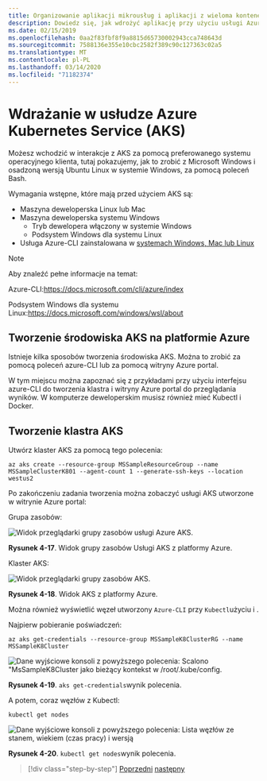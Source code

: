 ```yaml
---
title: Organizowanie aplikacji mikrousług i aplikacji z wieloma kontenerami w celu zapewnienia wysokiej skalowalności i dostępności
description: Dowiedz się, jak wdrożyć aplikację przy użyciu usługi Azure Kubernetes Service.
ms.date: 02/15/2019
ms.openlocfilehash: 0aa2f83fbf8f9a8815d65730002943cca748643d
ms.sourcegitcommit: 7588136e355e10cbc2582f389c90c127363c02a5
ms.translationtype: MT
ms.contentlocale: pl-PL
ms.lasthandoff: 03/14/2020
ms.locfileid: "71182374"
---
```

# <a name="deploy-to-azure-kubernetes-service-aks"></a>Wdrażanie w usłudze Azure Kubernetes Service (AKS)

Możesz wchodzić w interakcje z AKS za pomocą preferowanego systemu operacyjnego klienta, tutaj pokazujemy, jak to zrobić z Microsoft Windows i osadzoną wersją Ubuntu Linux w systemie Windows, za pomocą poleceń Bash.

Wymagania wstępne, które mają przed użyciem AKS są:

- Maszyna deweloperska Linux lub Mac
- Maszyna deweloperska systemu Windows
  - Tryb dewelopera włączony w systemie Windows
  - Podsystem Windows dla systemu Linux
- Usługa Azure-CLI zainstalowana w [systemach Windows, Mac lub Linux](https://docs.microsoft.com/cli/azure/install-azure-cli)

> [!NOTE]
> Aby znaleźć pełne informacje na temat:
>
> Azure-CLI:<https://docs.microsoft.com/cli/azure/index>
>
> Podsystem Windows dla systemu Linux:<https://docs.microsoft.com/windows/wsl/about>

## <a name="create-the-aks-environment-in-azure"></a>Tworzenie środowiska AKS na platformie Azure

Istnieje kilka sposobów tworzenia środowiska AKS. Można to zrobić za pomocą poleceń azure-CLI lub za pomocą witryny Azure portal.

W tym miejscu można zapoznać się z przykładami przy użyciu interfejsu azure-CLI do tworzenia klastra i witryny Azure portal do przeglądania wyników. W komputerze deweloperskim musisz również mieć Kubectl i Docker.  

## <a name="create-the-aks-cluster"></a>Tworzenie klastra AKS

Utwórz klaster AKS za pomocą tego polecenia:

```console
az aks create --resource-group MSSampleResourceGroup --name MSSampleClusterK801 --agent-count 1 --generate-ssh-keys --location westus2
```

Po zakończeniu zadania tworzenia można zobaczyć usługi AKS utworzone w witrynie Azure portal:

Grupa zasobów:

![Widok przeglądarki grupy zasobów usługi Azure AKS.](media/aks-resource-group-view.png)

**Rysunek 4-17**. Widok grupy zasobów Usługi AKS z platformy Azure.

Klaster AKS:

![Widok przeglądarki grupy zasobów AKS.](media/aks-cluster-view.png)

**Rysunek 4-18**. Widok AKS z platformy Azure.

Można również wyświetlić węzeł utworzony `Azure-CLI` przy `Kubectl`użyciu i .

Najpierw pobieranie poświadczeń:

```console
az aks get-credentials --resource-group MSSampleK8ClusterRG --name MSSampleK8Cluster
```

![Dane wyjściowe konsoli z powyższego polecenia: Scalono "MsSampleK8Cluster jako bieżący kontekst w /root/.kube/config.](media/get-credentials-command-result.png)

**Rysunek 4-19**. `aks get-credentials`wynik polecenia.

A potem, coraz węzłów z Kubectl:

```console
kubectl get nodes
```

![Dane wyjściowe konsoli z powyższego polecenia: Lista węzłów ze stanem, wiekiem (czas pracy) i wersją](media/kubectl-get-nodes-command-result.png)

**Rysunek 4-20**. `kubectl get nodes`wynik polecenia.

>[!div class="step-by-step"]
>[Poprzedni](orchestrate-high-scalability-availability.md)
>[następny](docker-apps-development-environment.md)
